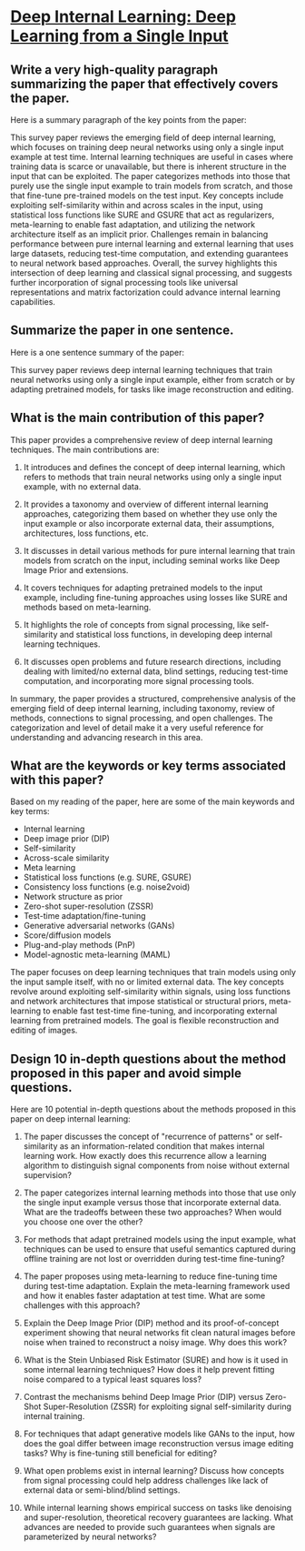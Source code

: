 # [Deep Internal Learning: Deep Learning from a Single Input](https://arxiv.org/abs/2312.07425)

## Write a very high-quality paragraph summarizing the paper that effectively covers the paper.

 Here is a summary paragraph of the key points from the paper:

This survey paper reviews the emerging field of deep internal learning, which focuses on training deep neural networks using only a single input example at test time. Internal learning techniques are useful in cases where training data is scarce or unavailable, but there is inherent structure in the input that can be exploited. The paper categorizes methods into those that purely use the single input example to train models from scratch, and those that fine-tune pre-trained models on the test input. Key concepts include exploiting self-similarity within and across scales in the input, using statistical loss functions like SURE and GSURE that act as regularizers, meta-learning to enable fast adaptation, and utilizing the network architecture itself as an implicit prior. Challenges remain in balancing performance between pure internal learning and external learning that uses large datasets, reducing test-time computation, and extending guarantees to neural network based approaches. Overall, the survey highlights this intersection of deep learning and classical signal processing, and suggests further incorporation of signal processing tools like universal representations and matrix factorization could advance internal learning capabilities.


## Summarize the paper in one sentence.

 Here is a one sentence summary of the paper:

This survey paper reviews deep internal learning techniques that train neural networks using only a single input example, either from scratch or by adapting pretrained models, for tasks like image reconstruction and editing.


## What is the main contribution of this paper?

 This paper provides a comprehensive review of deep internal learning techniques. The main contributions are:

1) It introduces and defines the concept of deep internal learning, which refers to methods that train neural networks using only a single input example, with no external data. 

2) It provides a taxonomy and overview of different internal learning approaches, categorizing them based on whether they use only the input example or also incorporate external data, their assumptions, architectures, loss functions, etc.

3) It discusses in detail various methods for pure internal learning that train models from scratch on the input, including seminal works like Deep Image Prior and extensions.

4) It covers techniques for adapting pretrained models to the input example, including fine-tuning approaches using losses like SURE and methods based on meta-learning. 

5) It highlights the role of concepts from signal processing, like self-similarity and statistical loss functions, in developing deep internal learning techniques.

6) It discusses open problems and future research directions, including dealing with limited/no external data, blind settings, reducing test-time computation, and incorporating more signal processing tools.

In summary, the paper provides a structured, comprehensive analysis of the emerging field of deep internal learning, including taxonomy, review of methods, connections to signal processing, and open challenges. The categorization and level of detail make it a very useful reference for understanding and advancing research in this area.


## What are the keywords or key terms associated with this paper?

 Based on my reading of the paper, here are some of the main keywords and key terms:

- Internal learning
- Deep image prior (DIP)
- Self-similarity
- Across-scale similarity 
- Meta learning
- Statistical loss functions (e.g. SURE, GSURE)
- Consistency loss functions (e.g. noise2void)
- Network structure as prior
- Zero-shot super-resolution (ZSSR)
- Test-time adaptation/fine-tuning
- Generative adversarial networks (GANs)
- Score/diffusion models
- Plug-and-play methods (PnP)
- Model-agnostic meta-learning (MAML)

The paper focuses on deep learning techniques that train models using only the input sample itself, with no or limited external data. The key concepts revolve around exploiting self-similarity within signals, using loss functions and network architectures that impose statistical or structural priors, meta-learning to enable fast test-time fine-tuning, and incorporating external learning from pretrained models. The goal is flexible reconstruction and editing of images.


## Design 10 in-depth questions about the method proposed in this paper and avoid simple questions.

 Here are 10 potential in-depth questions about the methods proposed in this paper on deep internal learning:

1. The paper discusses the concept of "recurrence of patterns" or self-similarity as an information-related condition that makes internal learning work. How exactly does this recurrence allow a learning algorithm to distinguish signal components from noise without external supervision?

2. The paper categorizes internal learning methods into those that use only the single input example versus those that incorporate external data. What are the tradeoffs between these two approaches? When would you choose one over the other?  

3. For methods that adapt pretrained models using the input example, what techniques can be used to ensure that useful semantics captured during offline training are not lost or overridden during test-time fine-tuning?

4. The paper proposes using meta-learning to reduce fine-tuning time during test-time adaptation. Explain the meta-learning framework used and how it enables faster adaptation at test time. What are some challenges with this approach?

5. Explain the Deep Image Prior (DIP) method and its proof-of-concept experiment showing that neural networks fit clean natural images before noise when trained to reconstruct a noisy image. Why does this work? 

6. What is the Stein Unbiased Risk Estimator (SURE) and how is it used in some internal learning techniques? How does it help prevent fitting noise compared to a typical least squares loss?

7. Contrast the mechanisms behind Deep Image Prior (DIP) versus Zero-Shot Super-Resolution (ZSSR) for exploiting signal self-similarity during internal training. 

8. For techniques that adapt generative models like GANs to the input, how does the goal differ between image reconstruction versus image editing tasks? Why is fine-tuning still beneficial for editing?

9. What open problems exist in internal learning? Discuss how concepts from signal processing could help address challenges like lack of external data or semi-blind/blind settings. 

10. While internal learning shows empirical success on tasks like denoising and super-resolution, theoretical recovery guarantees are lacking. What advances are needed to provide such guarantees when signals are parameterized by neural networks?
